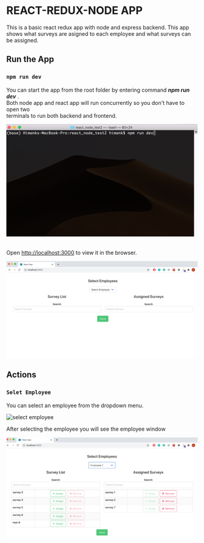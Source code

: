 # REACT-REDUX-NODE APP

This is a basic react redux app with node and express backend. This app shows what surveys are asigned to each employee and what surveys can be assigned.

## Run the App

### `npm run dev`

You can start the app from the root folder by entering command ***npm run dev***
.<br/> Both node app and react app will run concurrently so you don't have to open two<br/> terminals to run both backend and frontend.

![run command](assets/run_command.png)<br/> <br/>

Open [http://localhost:3000](http://localhost:3000) to view it in the browser.

![main page](assets/main_page.png)

## Actions

### `Selet Employee`

You can select an employee from the dropdown menu.

![select employee](assets/select_employee.png)

After selecting the employee you will see the employee window

![selected employee](assets/selected.png)

